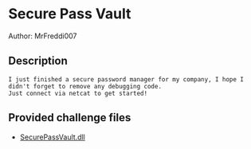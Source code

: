 # Secure Pass Vault
Author: MrFreddi007
## Description
```
I just finished a secure password manager for my company, I hope I didn't forget to remove any debugging code. 
Just connect via netcat to get started!
```
## Provided challenge files
* [SecurePassVault.dll](SecurePassVault.dll)
